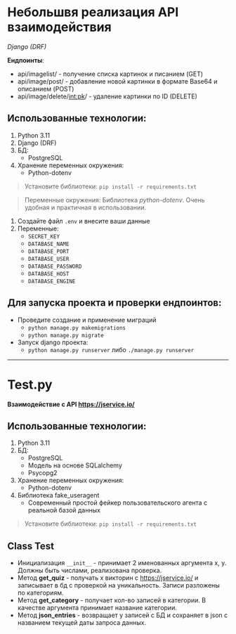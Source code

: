 # Небольшвя реализация API взаимодействия
_Django (DRF)_

**Ендпоинты**:

- api/imagelist/ - получение списка картинок и писанием (GET)
- api/image/post/ - добавление новой картинки в формате Base64 и описанием (POST)
- api/image/delete/<int:pk>/ - удаление картинки по ID (DELETE)

## Использованные технологии:

1. Python 3.11
2. Django (DRF)
3. БД:
   - PostgreSQL
4. Хранение переменных окружения:
   - Python-dotenv

> Установите библиотеки:
`pip install -r requirements.txt`

> Переменные окружения:
Библиотека *python-dotenv*. Очень удобная и практичная в использовании.

1. Создайте файл `.env` и внесите ваши данные 
2. Переменные:
    - `SECRET_KEY`
    - `DATABASE_NAME`
    - `DATABASE_PORT`
    - `DATABASE_USER`
    - `DATABASE_PASSWORD`
    - `DATABASE_HOST`
    - `DATABASE_ENGINE`

## Для запуска проекта и проверки ендпоинтов:

- Проведите создание и применение миграций 
   - `python manage.py makemigrations`
   - `python manage.py migrate`
- Запуск django проекта:
   - `python manage.py runserver` либо `./manage.py runserver`


---

# Test.py

**Взаимодействие с API https://jservice.io/**

## Использованные технологии:

1. Python 3.11
2. БД:
   - PostgreSQL
   - Модель на основе SQLalchemy
   - Psycopg2
3. Хранение переменных окружения:
   - Python-dotenv
4. Библиотека fake_useragent
   - Современный простой фейкер пользовательского агента с реальной базой данныx

> Установите библиотеки:
`pip install -r requirements.txt`

## Class Test

- Инициализация `__init__` - принимает  2 именованных аргумента x, y.  Должны быть числами, 
реализована проверка.
- Метод **get_quiz** - получать x викторин с https://jservice.io/ и записывает в бд с проверкой на уникальность. 
Записи разложены по категориям.
- Метод **get_category** - получает кол-во записей в категории. В качестве аргумента принимает название категории.
- Метод **json_entries** - возвращает y записей с БД и сохраняет в json c названием текущей даты запроса данных.







      
